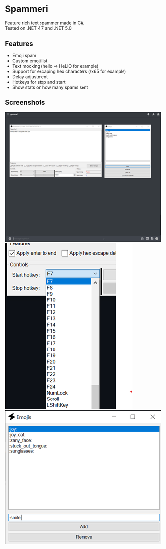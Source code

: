 # Spammeri
Feature rich text spammer made in C#.<br>
Tested on .NET 4.7 and .NET 5.0

## Features
* Emoji spam
* Custom emoji list
* Text mocking (hello => HeLlO for example)
* Support for escaping hex characters (\x65 for example)
* Delay adjustment
* Hotkeys for stop and start
* Show stats on how many spams sent

## Screenshots
![Spamming discord](/Images/spamming.gif)
![Hotkey configuring](/Images/hotkey.png)
![Emoji configuring](/Images/emoji.png)
